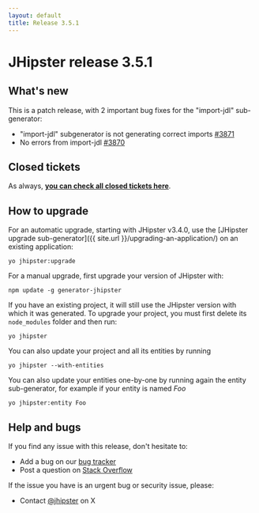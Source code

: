 ```yaml
---
layout: default
title: Release 3.5.1
---
```


JHipster release 3.5.1
==================

What's new
----------

This is a patch release, with 2 important bug fixes for the "import-jdl" sub-generator:

- "import-jdl" subgenerator is not generating correct imports [#3871](https://github.com/jhipster/generator-jhipster/issues/3871)
- No errors from import-jdl [#3870](https://github.com/jhipster/generator-jhipster/issues/3870)

Closed tickets
------------
As always, __[you can check all closed tickets here](https://github.com/jhipster/generator-jhipster/issues?q=milestone%3A3.5.1+is%3Aclosed)__.

How to upgrade
------------

For an automatic upgrade, starting with JHipster v3.4.0, use the [JHipster upgrade sub-generator]({{ site.url }}/upgrading-an-application/) on an existing application:

```
yo jhipster:upgrade
```

For a manual upgrade, first upgrade your version of JHipster with:

```
npm update -g generator-jhipster
```

If you have an existing project, it will still use the JHipster version with which it was generated.
To upgrade your project, you must first delete its `node_modules` folder and then run:

```
yo jhipster
```

You can also update your project and all its entities by running

```
yo jhipster --with-entities
```

You can also update your entities one-by-one by running again the entity sub-generator, for example if your entity is named _Foo_

```
yo jhipster:entity Foo
```

Help and bugs
--------------

If you find any issue with this release, don't hesitate to:

- Add a bug on our [bug tracker](https://github.com/jhipster/generator-jhipster/issues?state=open)
- Post a question on [Stack Overflow](http://stackoverflow.com/tags/jhipster/info)

If the issue you have is an urgent bug or security issue, please:

- Contact [@jhipster](https://twitter.com/jhipster) on X
